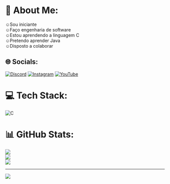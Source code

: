 # 💫 About Me:
☺Sou iniciante<br>☺Faço engenharia de software<br>☺Estou aprendendo a linguagem C<br>☺Pretendo aprender Java<br>☺Disposto a colaborar


## 🌐 Socials:
[![Discord](https://img.shields.io/badge/Discord-%237289DA.svg?logo=discord&logoColor=white)](htttps://discord.gg/3DV5) [![Instagram](https://img.shields.io/badge/Instagram-%23E4405F.svg?logo=Instagram&logoColor=white)](https://instagram.com/eduardo_v.silva) [![YouTube](https://img.shields.io/badge/YouTube-%23FF0000.svg?logo=YouTube&logoColor=white)](https://youtube.com/@3dv586) 

# 💻 Tech Stack:
![C](https://img.shields.io/badge/c-%2300599C.svg?style=for-the-badge&logo=c&logoColor=white)
# 📊 GitHub Stats:
![](https://github-readme-stats.vercel.app/api?username=3DV5&theme=highcontrast&hide_border=false&include_all_commits=false&count_private=false)<br/>
![](https://github-readme-streak-stats.herokuapp.com/?user=3DV5&theme=highcontrast&hide_border=false)<br/>
![](https://github-readme-stats.vercel.app/api/top-langs/?username=3DV5&theme=highcontrast&hide_border=false&include_all_commits=false&count_private=false&layout=compact)

---
[![](https://visitcount.itsvg.in/api?id=3DV5&icon=2&color=4)](https://visitcount.itsvg.in)

<!-- Proudly created with GPRM ( https://gprm.itsvg.in ) -->
